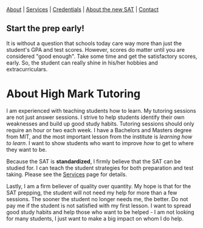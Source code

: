 [About](/highmarktutoring.com) |
[Services](/services/) |
[Credentials](/credentials/) |
[About the new SAT](/sat/) |
[Contact](/contact/)

## Start the prep early!

It is without a question that schools today care way more than just the student's GPA and test scores. However, scores do matter until you are considered "good enough". Take some time and get the satisfactory scores, early. So, the student can really shine in his/her hobbies and extracurriculars. 

# About High Mark Tutoring

I am experienced with teaching students how to learn. My tutoring sessions are not just answer sessions. I strive to help students identify their own weaknesses and build up good study habits. Tutoring sessions should only require an hour or two each week. I have a Bachelors and Masters degree from MIT, and the most important lesson from the institute is *learning how to learn*. I want to show students who want to improve *how* to get to where they want to be.

Because the SAT is **standardized**, I firmly believe that the SAT can be studied for. I can teach the student strategies for both preparation and test taking. Please see the [Services](/testSite2/services/) page for details.

Lastly, I am a firm believer of quality over quantity. My hope is that for the SAT prepping, the student will not need my help for more than a few sessions. The sooner the student no longer needs me, the better. Do not pay me if the student is not satisfied with my first lesson. I want to spread good study habits and help those who want to be helped - I am not looking for many students, I just want to make a big impact on whom I do help. 





